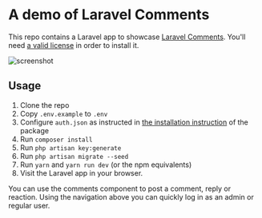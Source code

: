 # A demo of Laravel Comments

This repo contains a Laravel app to showcase [Laravel Comments](https://laravel-comments.com). You'll need [a valid license](https://spatie.be/docs/laravel-comments/v1/getting-a-license) in order to install it.

![screenshot](https://github.com/spatie/laravel-comments-app/blob/main/docs/screenshot.png?raw=true)

## Usage

1. Clone the repo
2. Copy `.env.example` to `.env`
3. Configure `auth.json` as instructed in [the installation instruction](https://spatie.be/docs/laravel-comments/v1/installation-setup#content-installation-via-composer) of the package
4. Run `composer install`
5. Run `php artisan key:generate`
6. Run `php artisan migrate --seed`
7. Run `yarn` and `yarn run dev` (or the npm equivalents)
8. Visit the Laravel app in your browser.

You can use the comments component to post a comment, reply or reaction. Using the navigation above you can quickly log in as an admin or regular user.
